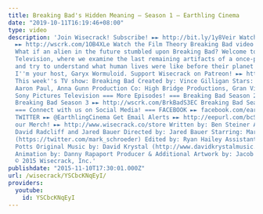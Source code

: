 ```yaml
---
title: Breaking Bad's Hidden Meaning – Season 1 – Earthling Cinema
date: "2019-10-11T16:19:46+08:00"
type: video
description: 'Join Wisecrack! Subscribe! ►► http://bit.ly/1y8Veir Watch Season Two!
  ►► http://wscrk.com/1OB4XLe Watch the Film Theory Breaking Bad video! ►► http://bit.ly/1Pz5Nqr
  What if an alien in the future stumbled upon Breaking Bad? Welcome to Earthling
  Television, where we examine the last remaining artifacts of a once-proud culture
  and try to understand what human lives were like before their planet was destroyed.
  I''m your host, Garyx Wormuloid. Support Wisecrack on Patreon! ►► http://wscrk.com/PatreonWC
  This week''s TV show: Breaking Bad Created by: Vince Gilligan Stars: Bryan Cranston,
  Aaron Paul, Anna Gunn Production Co: High Bridge Productions, Gran Via Productions,
  Sony Pictures Television === More Episodes! === Breaking Bad Season 2 ►► http://wscrk.com/BrkBadS2EC
  Breaking Bad Season 3 ►► http://wscrk.com/BrkBadS3EC Breaking Bad Season 4►► http://wscrk.com/BrkBadS4EC
  === Connect with us on Social Media! === FACEBOOK ►► facebook.com/earthlingcinema
  TWITTER ►► @EarthlingCinema Get Email Alerts ►► http://eepurl.com/bcSRD9 Check out
  our Merch! ►► http://www.wisecrack.co/store Written by: Ben Steiner Analysis by:
  David Radcliff and Jared Bauer Directed by: Jared Bauer Starring: Mark Schroeder
  (https://twitter.com/mark_schroeder) Edited by: Ryan Hailey Assistant Editor: Mark
  Potts Original Music by: David Krystal (http://www.davidkrystalmusic.com) Opening
  Animation by: Danny Rapaport Producer & Additional Artwork by: Jacob S. Salamon
  © 2015 Wisecrack, Inc.'
publishdate: "2015-11-10T17:30:01.000Z"
url: /wisecrack/YSCbcKNqEyI/
providers:
  youtube:
    id: YSCbcKNqEyI
---
```

